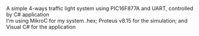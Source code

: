 A simple 4-ways traffic light system using PIC16F877A and UART, controlled by C# application  
I'm using MikroC for my system .hex; Proteus v8.15 for the simulation; and Visual C# for the application  
